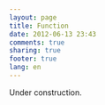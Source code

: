 ```yaml
---
layout: page
title: Function
date: 2012-06-13 23:43
comments: true
sharing: true
footer: true
lang: en
---
```


Under construction.
